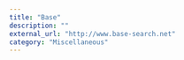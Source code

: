 ```yaml
---
title: "Base"
description: ""
external_url: "http://www.base-search.net"
category: "Miscellaneous"
---
```


